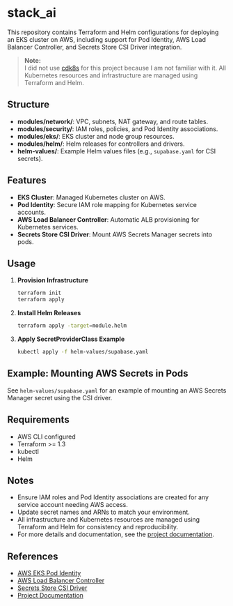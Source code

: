 # stack_ai

This repository contains Terraform and Helm configurations for deploying an EKS cluster on AWS, including support for Pod Identity, AWS Load Balancer Controller, and Secrets Store CSI Driver integration.

> **Note:**  
> I did not use [cdk8s](https://cdk8s.io/) for this project because I am not familiar with it. All Kubernetes resources and infrastructure are managed using Terraform and Helm.

## Structure

- **modules/network/**: VPC, subnets, NAT gateway, and route tables.
- **modules/security/**: IAM roles, policies, and Pod Identity associations.
- **modules/eks/**: EKS cluster and node group resources.
- **modules/helm/**: Helm releases for controllers and drivers.
- **helm-values/**: Example Helm values files (e.g., `supabase.yaml` for CSI secrets).

## Features

- **EKS Cluster**: Managed Kubernetes cluster on AWS.
- **Pod Identity**: Secure IAM role mapping for Kubernetes service accounts.
- **AWS Load Balancer Controller**: Automatic ALB provisioning for Kubernetes services.
- **Secrets Store CSI Driver**: Mount AWS Secrets Manager secrets into pods.

## Usage

1. **Provision Infrastructure**
   ```sh
   terraform init
   terraform apply
   ```

2. **Install Helm Releases**
   ```sh
   terraform apply -target=module.helm
   ```

3. **Apply SecretProviderClass Example**
   ```sh
   kubectl apply -f helm-values/supabase.yaml
   ```

## Example: Mounting AWS Secrets in Pods

See `helm-values/supabase.yaml` for an example of mounting an AWS Secrets Manager secret using the CSI driver.

## Requirements

- AWS CLI configured
- Terraform >= 1.3
- kubectl
- Helm

## Notes

- Ensure IAM roles and Pod Identity associations are created for any service account needing AWS access.
- Update secret names and ARNs to match your environment.
- All infrastructure and Kubernetes resources are managed using Terraform and Helm for consistency and reproducibility.
- For more details and documentation, see the [project documentation](https://stack-ai.notion.site/Take-at-Home-Task-DevOps-Engineer-K8s-Supabase-212974ca255c8015980ee7d969d35899).

## References

- [AWS EKS Pod Identity](https://docs.aws.amazon.com/eks/latest/userguide/pod-identity.html)
- [AWS Load Balancer Controller](https://docs.aws.amazon.com/eks/latest/userguide/aws-load-balancer-controller.html)
- [Secrets Store CSI Driver](https://secrets-store-csi-driver.sigs.k8s.io/)
- [Project Documentation](https://stack-ai.notion.site/Take-at-Home-Task-DevOps-Engineer-K8s-Supabase-212974ca255c8015980ee7d969d35899)